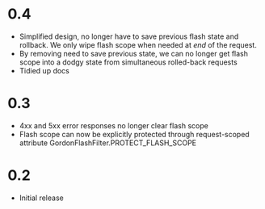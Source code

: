 # 0.4
* Simplified design, no longer have to save previous flash state and rollback. We only wipe flash scope when needed at *end* of the request.
* By removing need to save previous state, we can no longer get flash scope into a dodgy state from simultaneous rolled-back requests
* Tidied up docs

# 0.3
* 4xx and 5xx error responses no longer clear flash scope
* Flash scope can now be explicitly protected through request-scoped attribute GordonFlashFilter.PROTECT_FLASH_SCOPE

# 0.2
* Initial release